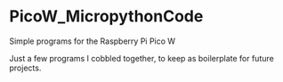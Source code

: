 # PicoW_MicropythonCode
Simple programs for the Raspberry Pi Pico W

Just a few programs I cobbled together, to keep as boilerplate for future projects.
